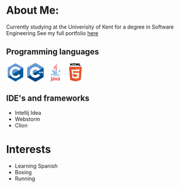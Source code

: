 # About Me: 
Currently studying at the Univerisity of Kent for a degree in Software Engineering
See my full portfolio [here]([url](https://jarrahgreen.github.io/))


## Programming languages
<div id="tools" align="left">
  <a href="https://en.wikipedia.org/wiki/C_(programming_language)"><img src="https://github.com/devicons/devicon/blob/master/icons/c/c-original.svg" title="C" alt="C" width="50" height="50"/></a>
  <a href="https://en.wikipedia.org/wiki/C%2B%2B"><img src="https://github.com/devicons/devicon/blob/master/icons/cplusplus/cplusplus-original.svg" title="C++" alt="C++" width="50" height="50"/></a>
  <a href="https://www.java.com/"><img src="https://github.com/devicons/devicon/blob/master/icons/java/java-original-wordmark.svg" title="Java" alt="Java" width="50" height="50"/></a>
  <a href="https://en.wikipedia.org/wiki/HTML5"><img src="https://github.com/devicons/devicon/blob/master/icons/html5/html5-original-wordmark.svg" title="HTML" alt="" width="50" height="50"/></a>
</div>

## IDE's and frameworks
- Intellij Idea
- Webstorm
- Clion

# Interests
- Learning Spanish
- Boxing
- Running


